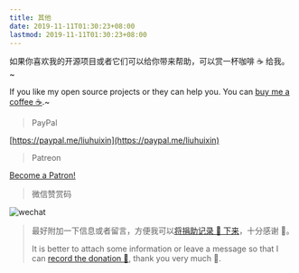 ```yaml
---
title: 其他
date: 2019-11-11T01:30:23+08:00
lastmod: 2019-11-11T01:30:23+08:00
---
```


如果你喜欢我的开源项目或者它们可以给你带来帮助，可以赏一杯咖啡 ☕ 给我。~

If you like my open source projects or they can help you. You can [buy me a coffee ☕](/posts/buy-me-a-coffee).~

> PayPal

[https://paypal.me/liuhuixin](https://paypal.me/liuhuixin)

> Patreon

<a href="https://www.patreon.com/bePatron?u=42327574" data-patreon-widget-type="become-patron-button">Become a Patron!</a><script async src="https://c6.patreon.com/becomePatronButton.bundle.js"></script>

> 微信赞赏码

<img class="ui image" src="/me/微信赞赏码.jpeg" alt="wechat" />

> 最好附加一下信息或者留言，方便我可以[将捐助记录 📝 下来](/posts/buy-me-a-coffee)，十分感谢 🙏。
>
> It is better to attach some information or leave a message so that I can [record the donation 📝](/posts/buy-me-a-coffee), thank you very much 🙏.
